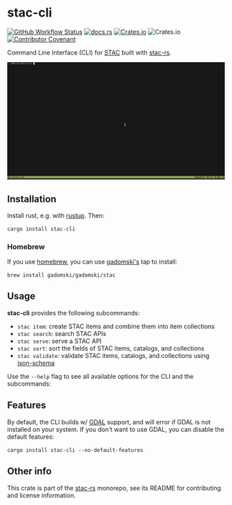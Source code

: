 # stac-cli

[![GitHub Workflow Status](https://img.shields.io/github/actions/workflow/status/stac-utils/stac-rs/ci.yml?branch=main&style=for-the-badge)](https://github.com/stac-utils/stac-rs/actions/workflows/ci.yml)
[![docs.rs](https://img.shields.io/docsrs/stac-cli?style=for-the-badge)](https://docs.rs/stac-cli/latest/stac_cli/)
[![Crates.io](https://img.shields.io/crates/v/stac-cli?style=for-the-badge)](https://crates.io/crates/stac-cli)
![Crates.io](https://img.shields.io/crates/l/stac-cli?style=for-the-badge)
[![Contributor Covenant](https://img.shields.io/badge/Contributor%20Covenant-2.1-4baaaa.svg?style=for-the-badge)](./CODE_OF_CONDUCT)

Command Line Interface (CLI) for [STAC](https://stacspec.org/) built with [stac-rs](https://github.com/stac-utils/stac-rs).

![stac-cli gif](./img/stac-cli.gif)

## Installation

Install rust, e.g. with [rustup](https://rustup.rs/).
Then:

```sh
cargo install stac-cli
```

### Homebrew

If you use [homebrew](https://brew.sh/), you can use [gadomski's](https://github.com/gadomski/) tap to install:

```shell
brew install gadomski/gadomski/stac
```

## Usage

**stac-cli** provides the following subcommands:

- `stac item`: create STAC items and combine them into item collections
- `stac search`: search STAC APIs
- `stac serve`: serve a STAC API
- `stac sort`: sort the fields of STAC items, catalogs, and collections
- `stac validate`: validate STAC items, catalogs, and collections using [json-schema](https://json-schema.org/)

Use the `--help` flag to see all available options for the CLI and the subcommands:

## Features

By default, the CLI builds w/ [GDAL](https://gdal.org) support, and will error if GDAL is not installed on your system.
If you don't want to use GDAL, you can disable the default features:

```shell
cargo install stac-cli --no-default-features
```

## Other info

This crate is part of the [stac-rs](https://github.com/stac-utils/stac-rs) monorepo, see its README for contributing and license information.
